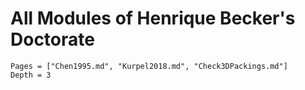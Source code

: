 # All Modules of Henrique Becker's Doctorate

```@contents
Pages = ["Chen1995.md", "Kurpel2018.md", "Check3DPackings.md"]
Depth = 3
```

